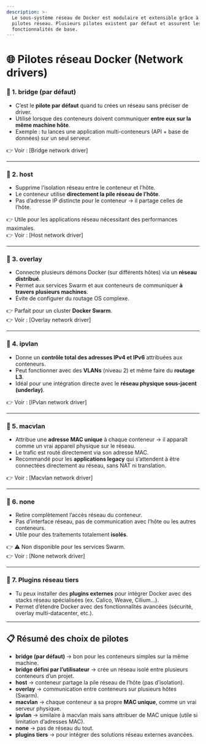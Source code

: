 ```yaml
---
description: >-
  Le sous-système réseau de Docker est modulaire et extensible grâce à des
  pilotes réseau. Plusieurs pilotes existent par défaut et assurent les
  fonctionnalités de base.
---
```


# 🌐 Pilotes réseau Docker (Network drivers)

### 🔹 1. **bridge** (par défaut)

* C’est le **pilote par défaut** quand tu crées un réseau sans préciser de driver.
* Utilisé lorsque des conteneurs doivent communiquer **entre eux sur la même machine hôte**.
* Exemple : tu lances une application multi-conteneurs (API + base de données) sur un seul serveur.

👉 Voir : \[Bridge network driver]

***

### 🔹 2. **host**

* Supprime l’isolation réseau entre le conteneur et l’hôte.
* Le conteneur utilise **directement la pile réseau de l’hôte**.
* Pas d’adresse IP distincte pour le conteneur → il partage celles de l’hôte.

👉 Utile pour les applications réseau nécessitant des performances maximales.\
👉 Voir : \[Host network driver]

***

### 🔹 3. **overlay**

* Connecte plusieurs démons Docker (sur différents hôtes) via un **réseau distribué**.
* Permet aux services Swarm et aux conteneurs de communiquer **à travers plusieurs machines**.
* Évite de configurer du routage OS complexe.

👉 Parfait pour un cluster **Docker Swarm**.\
👉 Voir : \[Overlay network driver]

***

### 🔹 4. **ipvlan**

* Donne un **contrôle total des adresses IPv4 et IPv6** attribuées aux conteneurs.
* Peut fonctionner avec des **VLANs** (niveau 2) et même faire du **routage L3**.
* Idéal pour une intégration directe avec le **réseau physique sous-jacent (underlay)**.

👉 Voir : \[IPvlan network driver]

***

### 🔹 5. **macvlan**

* Attribue une **adresse MAC unique** à chaque conteneur → il apparaît comme un vrai appareil physique sur le réseau.
* Le trafic est routé directement via son adresse MAC.
* Recommandé pour les **applications legacy** qui s’attendent à être connectées directement au réseau, sans NAT ni translation.

👉 Voir : \[Macvlan network driver]

***

### 🔹 6. **none**

* Retire complètement l’accès réseau du conteneur.
* Pas d’interface réseau, pas de communication avec l’hôte ou les autres conteneurs.
* Utile pour des traitements totalement **isolés**.

👉 ⚠️ Non disponible pour les services Swarm.\
👉 Voir : \[None network driver]

***

### 🔹 7. **Plugins réseau tiers**

* Tu peux installer des **plugins externes** pour intégrer Docker avec des stacks réseau spécialisées (ex. Calico, Weave, Cilium…).
* Permet d’étendre Docker avec des fonctionnalités avancées (sécurité, overlay multi-datacenter, etc.).

***

## 📋 Résumé des choix de pilotes

* **bridge (par défaut)** → bon pour les conteneurs simples sur la même machine.
* **bridge défini par l’utilisateur** → crée un réseau isolé entre plusieurs conteneurs d’un projet.
* **host** → conteneur partage la pile réseau de l’hôte (pas d’isolation).
* **overlay** → communication entre conteneurs sur plusieurs hôtes (Swarm).
* **macvlan** → chaque conteneur a sa propre **MAC unique**, comme un vrai serveur physique.
* **ipvlan** → similaire à macvlan mais sans attribuer de MAC unique (utile si limitation d’adresses MAC).
* **none** → pas de réseau du tout.
* **plugins tiers** → pour intégrer des solutions réseau externes avancées.
